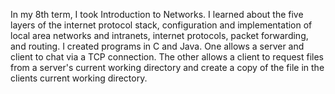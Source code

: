 In my 8th term, I took Introduction to Networks. I learned about the five layers of the internet protocol stack, configuration and implementation of local area networks and intranets, internet protocols, packet forwarding, and routing. I created programs in C and Java. One allows a server and client to chat via a TCP connection. The other allows a client to request files from a server's current working directory and create a copy of the file in the clients current working directory.
